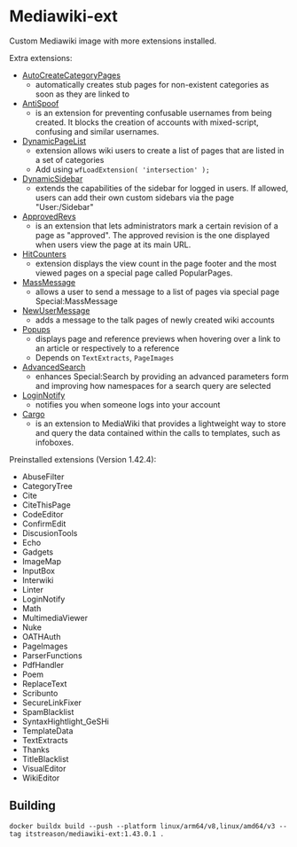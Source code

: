 # Mediawiki-ext

Custom Mediawiki image with more extensions installed.

Extra extensions:
- [AutoCreateCategoryPages](https://www.mediawiki.org/wiki/Extension:Auto_Create_Category_Pages)
  - automatically creates stub pages for non-existent categories as soon as they are linked to
- [AntiSpoof](https://www.mediawiki.org/wiki/Extension:AntiSpoof)
  - is an extension for preventing confusable usernames from being created. It blocks the creation of accounts with mixed-script, confusing and similar usernames.
- [DynamicPageList](https://www.mediawiki.org/wiki/Extension:DynamicPageList_(Wikimedia))
  - extension allows wiki users to create a list of pages that are listed in a set of categories
  - Add using `wfLoadExtension( 'intersection' );`
- [DynamicSidebar](https://www.mediawiki.org/wiki/Extension:DynamicSidebar)
  - extends the capabilities of the sidebar for logged in users. If allowed, users can add their own custom sidebars via the page "User:<username>/Sidebar"
- [ApprovedRevs](https://www.mediawiki.org/wiki/Extension:Approved_Revs)
  - is an extension that lets administrators mark a certain revision of a page as "approved". The approved revision is the one displayed when users view the page at its main URL.
- [HitCounters](https://www.mediawiki.org/wiki/Extension:HitCounters)
  - extension displays the view count in the page footer and the most viewed pages on a special page called PopularPages.
- [MassMessage](https://www.mediawiki.org/wiki/Extension:MassMessage)
  - allows a user to send a message to a list of pages via special page Special:MassMessage
- [NewUserMessage](https://www.mediawiki.org/wiki/Extension:NewUserMessage)
  - adds a message to the talk pages of newly created wiki accounts
- [Popups](https://www.mediawiki.org/wiki/Extension:Popups)
  - displays page and reference previews when hovering over a link to an article or respectively to a reference
  - Depends on `TextExtracts`, `PageImages`
- [AdvancedSearch](https://www.mediawiki.org/wiki/Extension:AdvancedSearch)
  - enhances Special:Search by providing an advanced parameters form and improving how namespaces for a search query are selected
- [LoginNotify](https://www.mediawiki.org/wiki/Extension:LoginNotify)
  - notifies you when someone logs into your account
- [Cargo](https://www.mediawiki.org/wiki/Extension:Cargo)
  - is an extension to MediaWiki that provides a lightweight way to store and query the data contained within the calls to templates, such as infoboxes.

Preinstalled extensions (Version 1.42.4):
- AbuseFilter
- CategoryTree
- Cite
- CiteThisPage
- CodeEditor
- ConfirmEdit
- DiscusionTools
- Echo
- Gadgets
- ImageMap
- InputBox
- Interwiki
- Linter
- LoginNotify
- Math
- MultimediaViewer
- Nuke
- OATHAuth
- PageImages
- ParserFunctions
- PdfHandler
- Poem
- ReplaceText
- Scribunto
- SecureLinkFixer
- SpamBlacklist
- SyntaxHightlight_GeSHi
- TemplateData
- TextExtracts
- Thanks
- TitleBlacklist
- VisualEditor
- WikiEditor


## Building

```shell
docker buildx build --push --platform linux/arm64/v8,linux/amd64/v3 --tag itstreason/mediawiki-ext:1.43.0.1 .
```
